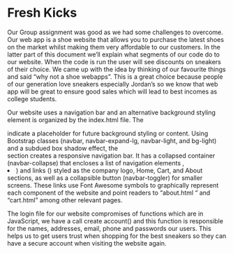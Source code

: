 # Fresh Kicks
Our Group assignment was good as we had some challenges to overcome. Our web app is a shoe 
website that allows you to purchase the latest shoes on the market whilst making them very 
affordable to our customers. In the latter part of this document we’ll explain what segments of 
our code do to our website. When the code is run the user will see discounts on sneakers of their 
choice. We came up with the idea by thinking of our favourite things and said “why not a shoe 
webapps”. This is a great choice because people of our generation love sneakers especially 
Jordan’s so we know that web app will be great to ensure good sales which will lead to best 
incomes as college students. 

Our website uses a navigation bar and an alternative background styling element is organized by 
the index.html file. The <div class=”background”></div> indicate a placeholder for future 
background styling or content. Using Bootstrap classes (navbar, navbar-expand-lg, navbar-light, 
and bg-light) and a subdued box shadow effect, the <nav> section creates a responsive navigation bar. It has a collapsed container (navbar-collapse) that encloses a list of navigation 
elements , <li>) and links (<a>) styled as the company logo, Home, Cart, and About 
sections, as well as a collapsible button (navbar-toggler) for smaller screens. These links use 
Font Awesome symbols to graphically represent each component of the website and point 
readers to “about.html “ and “cart.html” among other relevant pages.

The login file for our website compromises of functions which are in JavaScript, we have a call 
create account() and this function is responsible for the names, addresses, email, phone and 
passwords our users. This helps us to get users trust when shopping for the best sneakers so they 
can have a secure account when visiting the website again.
